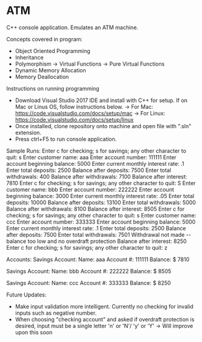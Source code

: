 # ATM
C++ console application. Emulates an ATM machine.

Concepts covered in program:
  - Object Oriented Programming
  - Inheritance
  - Polymorphism
    -> Virtual Functions
    -> Pure Virtual Functions
  - Dynamic Memory Allocation
  - Memory Deallocation
 
Instructions on running programming
  - Download Visual Studio 2017 IDE and install with C++ for setup. If on Mac or Linus OS, follow instructions below.
      -> For Mac: https://code.visualstudio.com/docs/setup/mac
      -> For Linux: https://code.visualstudio.com/docs/setup/linux
  - Once installed, clone repository onto machine and open file with ".sln" extension.
  - Press ctrl+F5 to run console application.
    
    
Sample Runs:
  Enter c for checking; s for savings; any other character to quit: s
  Enter customer name: aaa
  Enter account number: 111111
  Enter account beginning balance: 5000
  Enter current monthly interest rate: .1
  Enter total deposits: 2500
  Balance after deposits: 7500
  Enter total withdrawals: 400
  Balance after withdrawals: 7100
  Balance after interest: 7810
  Enter c for checking; s for savings; any other character to quit: S
  Enter customer name: bbb
  Enter account number: 222222
  Enter account beginning balance: 3000
  Enter current monthly interest rate: .05
  Enter total deposits: 10000
  Balance after deposits: 13100
  Enter total withdrawals: 5000
  Balance after withdrawals: 8100
  Balance after interest: 8505
  Enter c for checking; s for savings; any other character to quit: s
  Enter customer name: ccc
  Enter account number: 333333
  Enter account beginning balance: 5000
  Enter current monthly interest rate: .1
  Enter total deposits: 2500
  Balance after deposits: 7500
  Enter total withdrawals: 7501
  Withdrawal not made -- balance too low
  and no overdraft protection
  Balance after interest: 8250
  Enter c for checking; s for savings; any other character to quit: z

  Accounts:
  Savings Account:
  Name: aaa
  Account #: 111111
  Balance: $ 7810

  Savings Account:
  Name: bbb
  Account #: 222222
  Balance: $ 8505

  Savings Account:
  Name: ccc
  Account #: 333333
  Balance: $ 8250

    
 Future Updates:
 
   - Make input validation more intelligent. Currently no checking for invalid inputs such as negative number.
   - When choosing "checking account" and asked if overdraft protection is desired, input must be a single letter 'n' or 'N'/ 'y' or 'Y'
      -> Will improve upon this soon

